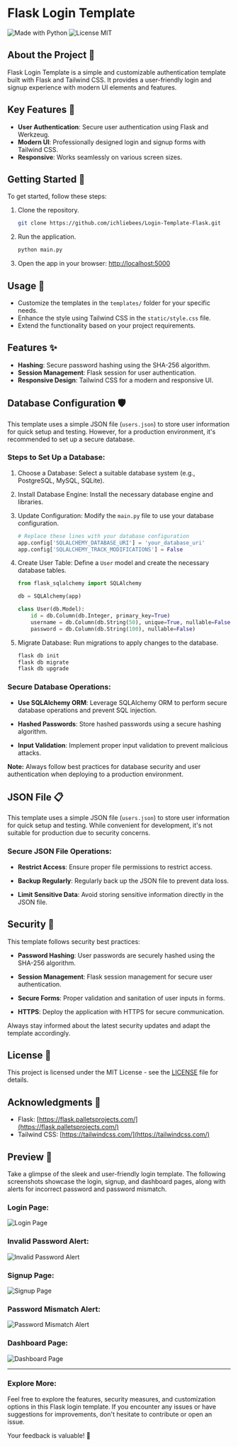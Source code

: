<!-- Title -->
# Flask Login Template

<!-- Badges -->
![Made with Python](https://img.shields.io/badge/made%20with-Python-blue.svg)
![License MIT](https://img.shields.io/badge/license-MIT-green.svg)

<!-- About the Project -->
## About the Project 🚀

Flask Login Template is a simple and customizable authentication template built with Flask and Tailwind CSS. It provides a user-friendly login and signup experience with modern UI elements and features.

<!-- Features -->
## Key Features 🌟

- **User Authentication**: Secure user authentication using Flask and Werkzeug.
- **Modern UI**: Professionally designed login and signup forms with Tailwind CSS.
- **Responsive**: Works seamlessly on various screen sizes.

<!-- Getting Started -->
## Getting Started 🚦

To get started, follow these steps:

1. Clone the repository.
   ```bash
   git clone https://github.com/ichliebees/Login-Template-Flask.git
   ```

2. Run the application.
   ```bash
   python main.py
   ```

3. Open the app in your browser: [http://localhost:5000](http://localhost:5000)

<!-- Usage -->
## Usage 🚀

- Customize the templates in the `templates/` folder for your specific needs.
- Enhance the style using Tailwind CSS in the `static/style.css` file.
- Extend the functionality based on your project requirements.

<!-- Features -->
## Features ✨

- **Hashing**: Secure password hashing using the SHA-256 algorithm.
- **Session Management**: Flask session for user authentication.
- **Responsive Design**: Tailwind CSS for a modern and responsive UI.

<!-- Database Configuration -->
## Database Configuration 🛡️

This template uses a simple JSON file (`users.json`) to store user information for quick setup and testing. However, for a production environment, it's recommended to set up a secure database.

### Steps to Set Up a Database:

1. Choose a Database: Select a suitable database system (e.g., PostgreSQL, MySQL, SQLite).

2. Install Database Engine: Install the necessary database engine and libraries.

3. Update Configuration: Modify the `main.py` file to use your database configuration.

    ```python
    # Replace these lines with your database configuration
    app.config['SQLALCHEMY_DATABASE_URI'] = 'your_database_uri'
    app.config['SQLALCHEMY_TRACK_MODIFICATIONS'] = False
    ```

4. Create User Table: Define a `User` model and create the necessary database tables.

    ```python
    from flask_sqlalchemy import SQLAlchemy

    db = SQLAlchemy(app)

    class User(db.Model):
        id = db.Column(db.Integer, primary_key=True)
        username = db.Column(db.String(50), unique=True, nullable=False)
        password = db.Column(db.String(100), nullable=False)
    ```

5. Migrate Database: Run migrations to apply changes to the database.

    ```bash
    flask db init
    flask db migrate
    flask db upgrade
    ```

### Secure Database Operations:

- **Use SQLAlchemy ORM**: Leverage SQLAlchemy ORM to perform secure database operations and prevent SQL injection.

- **Hashed Passwords**: Store hashed passwords using a secure hashing algorithm.

- **Input Validation**: Implement proper input validation to prevent malicious attacks.

**Note:** Always follow best practices for database security and user authentication when deploying to a production environment.

<!-- JSON File -->
## JSON File 📋

This template uses a simple JSON file (`users.json`) to store user information for quick setup and testing. While convenient for development, it's not suitable for production due to security concerns.

### Secure JSON File Operations:

- **Restrict Access**: Ensure proper file permissions to restrict access.

- **Backup Regularly**: Regularly back up the JSON file to prevent data loss.

- **Limit Sensitive Data**: Avoid storing sensitive information directly in the JSON file.

<!-- Security -->
## Security 🔐

This template follows security best practices:

- **Password Hashing**: User passwords are securely hashed using the SHA-256 algorithm.

- **Session Management**: Flask session management for secure user authentication.

- **Secure Forms**: Proper validation and sanitation of user inputs in forms.

- **HTTPS**: Deploy the application with HTTPS for secure communication.

Always stay informed about the latest security updates and adapt the template accordingly.




<!-- License -->
## License 📄

This project is licensed under the MIT License - see the [LICENSE](LICENSE) file for details.

<!-- Acknowledgments -->
## Acknowledgments 🙌

- Flask: [https://flask.palletsprojects.com/](https://flask.palletsprojects.com/)
- Tailwind CSS: [https://tailwindcss.com/](https://tailwindcss.com/)


<!-- Preview -->
## Preview 🚀

Take a glimpse of the sleek and user-friendly login template. The following screenshots showcase the login, signup, and dashboard pages, along with alerts for incorrect password and password mismatch.

### Login Page:

![Login Page](https://github.com/ichliebees/Login-Template-Flask/assets/138697155/6f38df61-b4a7-4f8f-a4bc-bc62c1d3d4a4)

### Invalid Password Alert:

![Invalid Password Alert](https://github.com/ichliebees/Login-Template-Flask/assets/138697155/1ec24d84-b5cc-4168-95f5-131209d14aeb)

### Signup Page:

![Signup Page](https://github.com/ichliebees/Login-Template-Flask/assets/138697155/72208a5f-0d53-466e-8abb-079d9dbca47f)

### Password Mismatch Alert:

![Password Mismatch Alert](https://github.com/ichliebees/Login-Template-Flask/assets/138697155/d21cb890-a052-4fa1-b697-322761ab91ad)

### Dashboard Page:

![Dashboard Page](https://github.com/ichliebees/Login-Template-Flask/assets/138697155/60f3a2a2-de7a-4ba5-bbe5-379a92d9d6fe)

---

### Explore More:

Feel free to explore the features, security measures, and customization options in this Flask login template. If you encounter any issues or have suggestions for improvements, don't hesitate to contribute or open an issue.

Your feedback is valuable! 🌟


